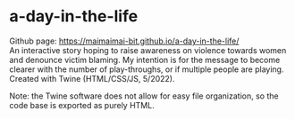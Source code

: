 # a-day-in-the-life
Github page: https://maimaimai-bit.github.io/a-day-in-the-life/ <br />
An interactive story hoping to raise awareness on violence towards women and denounce victim blaming. My intention is for the message to become clearer with the number of play-throughs, or if multiple people are playing. Created with Twine (HTML/CSS/JS, 5/2022).  

Note: the Twine software does not allow for easy file organization, so the code base is exported as purely HTML. 
